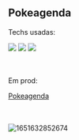 ## Pokeagenda

Techs usadas:
<div>
<img src="https://img.shields.io/badge/JavaScript-323330?style=for-the-badge&logo=javascript&logoColor=F7DF1E" />
<img src="https://img.shields.io/badge/React-20232A?style=for-the-badge&logo=react&logoColor=61DAFB" />
<img src="https://img.shields.io/badge/CSS3-1572B6?style=for-the-badge&logo=css3&logoColor=white" />
</div>
</br></br>


Em prod:

<div>
<a href="https://pokeagenda.netlify.app/">Pokeagenda</a>
</div>
</br></br>

![1651632852674](https://user-images.githubusercontent.com/66956614/202061719-b72d2a1d-13e7-4985-8d33-12026dbf8cca.jpeg)
